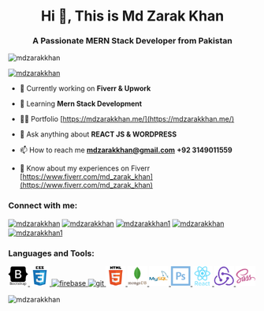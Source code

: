 <h1 align="center">Hi 👋, This is Md Zarak Khan</h1>
<h3 align="center">A Passionate MERN Stack Developer from Pakistan</h3>

<p align="left"> <img src="https://komarev.com/ghpvc/?username=mdzarakkhan&label=Profile%20views&color=0e75b6&style=flat" alt="mdzarakkhan" /> </p>

<p align="left"> <a href="https://twitter.com/mdzarakkhan" target="blank"><img src="https://img.shields.io/twitter/follow/mdzarakkhan?logo=twitter&style=for-the-badge" alt="mdzarakkhan" /></a> </p>

- 🔭 Currently working on **Fiverr & Upwork**

- 🌱 Learning **Mern Stack Development**

- 👨‍💻 Portfolio [https://mdzarakkhan.me/](https://mdzarakkhan.me/)

- 💬 Ask anything about **REACT JS & WORDPRESS**

- 📫 How to reach me **mdzarakkhan@gmail.com** **+92 3149011559**

- 📄 Know about my experiences on Fiverr [https://www.fiverr.com/md_zarak_khan](https://www.fiverr.com/md_zarak_khan)

<h3 align="left">Connect with me:</h3>
<p align="left">
<a href="https://twitter.com/mdzarakkhan" target="blank"><img align="center" src="https://raw.githubusercontent.com/rahuldkjain/github-profile-readme-generator/master/src/images/icons/Social/twitter.svg" alt="mdzarakkhan" height="30" width="40" /></a>
<a href="https://linkedin.com/in/mdzarakkhan" target="blank"><img align="center" src="https://raw.githubusercontent.com/rahuldkjain/github-profile-readme-generator/master/src/images/icons/Social/linked-in-alt.svg" alt="mdzarakkhan" height="30" width="40" /></a>
<a href="https://fb.com/mdzarakkhan1" target="blank"><img align="center" src="https://raw.githubusercontent.com/rahuldkjain/github-profile-readme-generator/master/src/images/icons/Social/facebook.svg" alt="mdzarakkhan1" height="30" width="40" /></a>
<a href="https://instagram.com/mdzarakkhan" target="blank"><img align="center" src="https://raw.githubusercontent.com/rahuldkjain/github-profile-readme-generator/master/src/images/icons/Social/instagram.svg" alt="mdzarakkhan" height="30" width="40" /></a>
<a href="https://www.youtube.com/c/mdzarakkhan1" target="blank"><img align="center" src="https://raw.githubusercontent.com/rahuldkjain/github-profile-readme-generator/master/src/images/icons/Social/youtube.svg" alt="mdzarakkhan1" height="30" width="40" /></a>
</p>

<h3 align="left">Languages and Tools:</h3>
<p align="left"> <a href="https://getbootstrap.com" target="_blank" rel="noreferrer"> <img src="https://raw.githubusercontent.com/devicons/devicon/master/icons/bootstrap/bootstrap-plain-wordmark.svg" alt="bootstrap" width="40" height="40"/> </a> <a href="https://www.w3schools.com/css/" target="_blank" rel="noreferrer"> <img src="https://raw.githubusercontent.com/devicons/devicon/master/icons/css3/css3-original-wordmark.svg" alt="css3" width="40" height="40"/> </a> <a href="https://firebase.google.com/" target="_blank" rel="noreferrer"> <img src="https://www.vectorlogo.zone/logos/firebase/firebase-icon.svg" alt="firebase" width="40" height="40"/> </a> <a href="https://git-scm.com/" target="_blank" rel="noreferrer"> <img src="https://www.vectorlogo.zone/logos/git-scm/git-scm-icon.svg" alt="git" width="40" height="40"/> </a> <a href="https://www.w3.org/html/" target="_blank" rel="noreferrer"> <img src="https://raw.githubusercontent.com/devicons/devicon/master/icons/html5/html5-original-wordmark.svg" alt="html5" width="40" height="40"/> </a> <a href="https://www.mongodb.com/" target="_blank" rel="noreferrer"> <img src="https://raw.githubusercontent.com/devicons/devicon/master/icons/mongodb/mongodb-original-wordmark.svg" alt="mongodb" width="40" height="40"/> </a> <a href="https://www.mysql.com/" target="_blank" rel="noreferrer"> <img src="https://raw.githubusercontent.com/devicons/devicon/master/icons/mysql/mysql-original-wordmark.svg" alt="mysql" width="40" height="40"/> </a> <a href="https://www.photoshop.com/en" target="_blank" rel="noreferrer"> <img src="https://raw.githubusercontent.com/devicons/devicon/master/icons/photoshop/photoshop-line.svg" alt="photoshop" width="40" height="40"/> </a> <a href="https://reactjs.org/" target="_blank" rel="noreferrer"> <img src="https://raw.githubusercontent.com/devicons/devicon/master/icons/react/react-original-wordmark.svg" alt="react" width="40" height="40"/> </a> <a href="https://redux.js.org" target="_blank" rel="noreferrer"> <img src="https://raw.githubusercontent.com/devicons/devicon/master/icons/redux/redux-original.svg" alt="redux" width="40" height="40"/> </a> <a href="https://sass-lang.com" target="_blank" rel="noreferrer"> <img src="https://raw.githubusercontent.com/devicons/devicon/master/icons/sass/sass-original.svg" alt="sass" width="40" height="40"/> </a> </p>



<p><img align="center" src="https://github-readme-streak-stats.herokuapp.com/?user=mdzarakkhan&" alt="mdzarakkhan" /></p>
